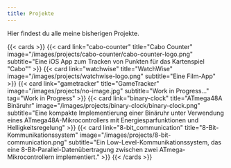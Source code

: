 ```yaml
---
title: Projekte
---
```


Hier findest du alle meine bisherigen Projekte.

{{< cards >}}
    {{< card 
        link="cabo-counter" 
        title="Cabo Counter" 
        image="/images/projects/cabo-counter/cabo-counter-logo.png" 
        subtitle="Eine iOS App zum Tracken von Punkten für das Kartenspiel \"Cabo\""
    >}}
    {{< card 
        link="watchwise" 
        title="WatchWise"
        image="/images/projects/watchwise-logo.png" 
        subtitle="Eine Film-App"
    >}}
    {{< card 
        link="gametracker"
        title="GameTracker"
        image="/images/projects/no-image.jpg"
        subtitle="Work in Progress..." 
        tag="Work in Progress"
    >}}
    {{< card 
        link="binary-clock" 
        title="ATmega48A Binäruhr" 
        image="/images/projects/binary-clock/binary-clock.png"
        subtitle="Eine kompakte Implementierung einer Binäruhr unter Verwendung eines ATmega48A-Mikrocontrollers mit Energiesparfunktionen und Helligkeitsregelung"
    >}}
    {{< card 
        link="8-bit_communication"
        title="8-Bit-Kommunikationssystem"
        image="/images/projects/8-bit-communication.png"
        subtitle="Ein Low-Level-Kommunikationssystem, das eine 8-Bit-Parallel-Datenübertragung zwischen zwei ATmega-Mikrocontrollern implementiert."
    >}}
{{< /cards >}}